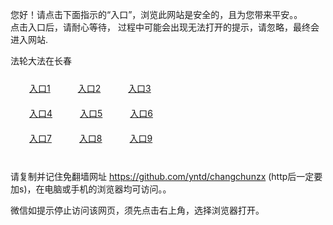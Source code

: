 您好！请点击下面指示的“入口”，浏览此网站是安全的，且为您带来平安。。 <br/>
点击入口后，请耐心等待， 过程中可能会出现无法打开的提示，请忽略，最终会进入网站. </br>

法轮大法在长春<br/>
<div style="padding:10px"><a style="margin:20px" target="_blank" href="https://d17ziosshmwtzb.cloudfront.net/2Qpsp?esmivo" id="ccLink1" rel="nofollow">入口1</a> <a target="_blank" style="margin:20px" href="https://d2mz8adjh9uz05.cloudfront.net/2Qpsp?fzijcg" id="ccLink2" rel="nofollow">入口2</a> <a style="margin:20px" target="_blank" href="https://d2l87y3n8ddvmo.cloudfront.net/2Qpsp?wrasay" id="ccLink3" rel="nofollow">入口3</a></div>

<div style="padding:10px" ><a style="margin:20px" target="_blank" href="https://d17ziosshmwtzb.cloudfront.net/2Qpsp?esmivo" id="ccLink4" rel="nofollow">入口4</a> <a style="margin:20px" href="https://d2mz8adjh9uz05.cloudfront.net/2Qpsp?fzijcg" target="_blank" id="ccLink5" rel="nofollow">入口5</a> <a style="margin:20px" href="https://d2l87y3n8ddvmo.cloudfront.net/2Qpsp?wrasay" target="_blank" id="ccLink6" rel="nofollow">入口6</a></div>

<div style="padding:10px"><a style="margin:20px" target="_blank" href="https://d17ziosshmwtzb.cloudfront.net/2Qpsp?esmivo" id="ccLink7" rel="nofollow">入口7</a> <a style="margin:20px" href="https://d2mz8adjh9uz05.cloudfront.net/2Qpsp?fzijcg" target="_blank" id="ccLink8" rel="nofollow">入口8</a> <a style="margin:20px" target="_blank" href="https://d2l87y3n8ddvmo.cloudfront.net/2Qpsp?wrasay" id="ccLink9" rel="nofollow">入口9</a></div>

<br/>



请复制并记住免翻墙网址 https://github.com/yntd/changchunzx (http后一定要加s)，在电脑或手机的浏览器均可访问。。<br/>

微信如提示停止访问该网页，须先点击右上角，选择浏览器打开。
